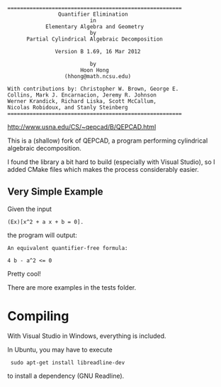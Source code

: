 	=======================================================
	                Quantifier Elimination
	                          in
	            Elementary Algebra and Geometry
	                          by
	      Partial Cylindrical Algebraic Decomposition

	               Version B 1.69, 16 Mar 2012

	                          by
	                       Hoon Hong
	                  (hhong@math.ncsu.edu)

	With contributions by: Christopher W. Brown, George E.
	Collins, Mark J. Encarnacion, Jeremy R. Johnson
	Werner Krandick, Richard Liska, Scott McCallum,
	Nicolas Robidoux, and Stanly Steinberg
	=======================================================
http://www.usna.edu/CS/~qepcad/B/QEPCAD.html


This is a (shallow) fork of QEPCAD, a program performing cylindrical algebraic decomposition.

I found the library a bit hard to build (especially with Visual Studio), so I added CMake files which makes the process considerably easier.

Very Simple Example
-------------------

Given the input

    (Ex)[x^2 + a x + b = 0].

the program will output:

    An equivalent quantifier-free formula:

	4 b - a^2 <= 0

Pretty cool!

There are more examples in the tests folder.

Compiling
=========
With Visual Studio in Windows, everything is included.

In Ubuntu, you may have to execute

     sudo apt-get install libreadline-dev 
     
to install a dependency (GNU Readline).
